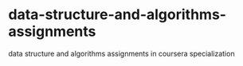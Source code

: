 # data-structure-and-algorithms-assignments
data structure and algorithms assignments in coursera specialization 
